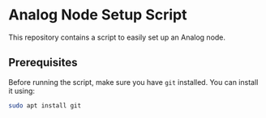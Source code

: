 # Analog Node Setup Script

This repository contains a script to easily set up an Analog node.

## Prerequisites

Before running the script, make sure you have `git` installed. You can install it using:

```bash
sudo apt install git


